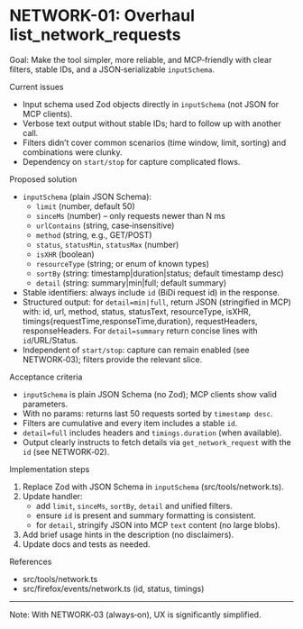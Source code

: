 # NETWORK-01: Overhaul list_network_requests

Goal: Make the tool simpler, more reliable, and MCP‑friendly with clear filters, stable IDs, and a JSON‑serializable `inputSchema`.

Current issues
- Input schema used Zod objects directly in `inputSchema` (not JSON for MCP clients).
- Verbose text output without stable IDs; hard to follow up with another call.
- Filters didn’t cover common scenarios (time window, limit, sorting) and combinations were clunky.
- Dependency on `start/stop` for capture complicated flows.

Proposed solution
- `inputSchema` (plain JSON Schema):
  - `limit` (number, default 50)
  - `sinceMs` (number) – only requests newer than N ms
  - `urlContains` (string, case‑insensitive)
  - `method` (string, e.g., GET/POST)
  - `status`, `statusMin`, `statusMax` (number)
  - `isXHR` (boolean)
  - `resourceType` (string; or enum of known types)
  - `sortBy` (string: timestamp|duration|status; default timestamp desc)
  - `detail` (string: summary|min|full; default summary)
- Stable identifiers: always include `id` (BiDi request id) in the response.
- Structured output: for `detail=min|full`, return JSON (stringified in MCP) with: id, url, method, status, statusText, resourceType, isXHR, timings{requestTime,responseTime,duration}, requestHeaders, responseHeaders. For `detail=summary` return concise lines with `id`/URL/Status.
- Independent of `start/stop`: capture can remain enabled (see NETWORK‑03); filters provide the relevant slice.

Acceptance criteria
- `inputSchema` is plain JSON Schema (no Zod); MCP clients show valid parameters.
- With no params: returns last 50 requests sorted by `timestamp desc`.
- Filters are cumulative and every item includes a stable `id`.
- `detail=full` includes headers and `timings.duration` (when available).
- Output clearly instructs to fetch details via `get_network_request` with the `id` (see NETWORK‑02).

Implementation steps
1) Replace Zod with JSON Schema in `inputSchema` (src/tools/network.ts).
2) Update handler:
   - add `limit`, `sinceMs`, `sortBy`, `detail` and unified filters.
   - ensure `id` is present and summary formatting is consistent.
   - for `detail`, stringify JSON into MCP `text` content (no large blobs).
3) Add brief usage hints in the description (no disclaimers).
4) Update docs and tests as needed.

References
- src/tools/network.ts
- src/firefox/events/network.ts (id, status, timings)

---

Note: With NETWORK‑03 (always‑on), UX is significantly simplified.
